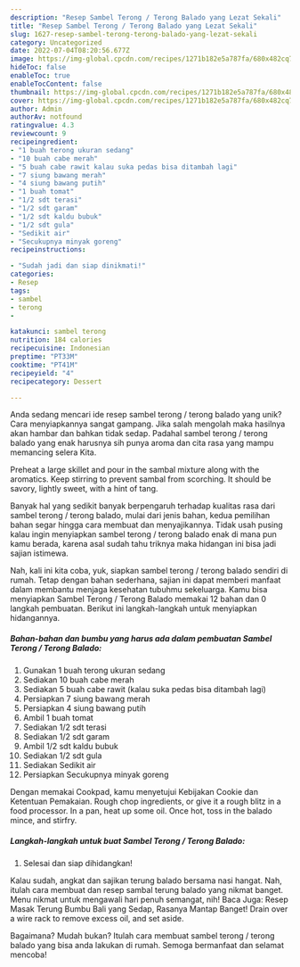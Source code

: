 ```yaml
---
description: "Resep Sambel Terong / Terong Balado yang Lezat Sekali"
title: "Resep Sambel Terong / Terong Balado yang Lezat Sekali"
slug: 1627-resep-sambel-terong-terong-balado-yang-lezat-sekali
category: Uncategorized
date: 2022-07-04T08:20:56.677Z
image: https://img-global.cpcdn.com/recipes/1271b182e5a787fa/680x482cq70/sambel-terong-terong-balado-foto-resep-utama.jpg
hideToc: false
enableToc: true
enableTocContent: false
thumbnail: https://img-global.cpcdn.com/recipes/1271b182e5a787fa/680x482cq70/sambel-terong-terong-balado-foto-resep-utama.jpg
cover: https://img-global.cpcdn.com/recipes/1271b182e5a787fa/680x482cq70/sambel-terong-terong-balado-foto-resep-utama.jpg
author: Admin
authorAv: notfound
ratingvalue: 4.3
reviewcount: 9
recipeingredient:
- "1 buah terong ukuran sedang"
- "10 buah cabe merah"
- "5 buah cabe rawit kalau suka pedas bisa ditambah lagi"
- "7 siung bawang merah"
- "4 siung bawang putih"
- "1 buah tomat"
- "1/2 sdt terasi"
- "1/2 sdt garam"
- "1/2 sdt kaldu bubuk"
- "1/2 sdt gula"
- "Sedikit air"
- "Secukupnya minyak goreng"
recipeinstructions:

- "Sudah jadi dan siap dinikmati!"
categories:
- Resep
tags:
- sambel
- terong
- 

katakunci: sambel terong  
nutrition: 184 calories
recipecuisine: Indonesian
preptime: "PT33M"
cooktime: "PT41M"
recipeyield: "4"
recipecategory: Dessert

---
```





Anda sedang mencari ide resep sambel terong / terong balado yang unik? Cara menyiapkannya sangat gampang. Jika salah mengolah maka hasilnya akan hambar dan bahkan tidak sedap. Padahal sambel terong / terong balado yang enak harusnya sih punya aroma dan cita rasa yang mampu memancing selera Kita.





Preheat a large skillet and pour in the sambal mixture along with the aromatics. Keep stirring to prevent sambal from scorching. It should be savory, lightly sweet, with a hint of tang.

Banyak hal yang sedikit banyak berpengaruh terhadap kualitas rasa dari sambel terong / terong balado, mulai dari jenis bahan, kedua pemilihan bahan segar hingga cara membuat dan menyajikannya. Tidak usah pusing kalau ingin menyiapkan sambel terong / terong balado enak di mana pun kamu berada, karena asal sudah tahu triknya maka hidangan ini bisa jadi sajian istimewa.






Nah, kali ini kita coba, yuk, siapkan sambel terong / terong balado sendiri di rumah. Tetap dengan bahan sederhana, sajian ini dapat memberi manfaat dalam membantu menjaga kesehatan tubuhmu sekeluarga. Kamu bisa menyiapkan Sambel Terong / Terong Balado memakai 12 bahan dan 0 langkah pembuatan. Berikut ini langkah-langkah untuk menyiapkan hidangannya.

<!--inarticleads1-->

##### Bahan-bahan dan bumbu yang harus ada dalam pembuatan Sambel Terong / Terong Balado:

1. Gunakan 1 buah terong ukuran sedang
1. Sediakan 10 buah cabe merah
1. Sediakan 5 buah cabe rawit (kalau suka pedas bisa ditambah lagi)
1. Persiapkan 7 siung bawang merah
1. Persiapkan 4 siung bawang putih
1. Ambil 1 buah tomat
1. Sediakan 1/2 sdt terasi
1. Sediakan 1/2 sdt garam
1. Ambil 1/2 sdt kaldu bubuk
1. Sediakan 1/2 sdt gula
1. Sediakan Sedikit air
1. Persiapkan Secukupnya minyak goreng


Dengan memakai Cookpad, kamu menyetujui Kebijakan Cookie dan Ketentuan Pemakaian. Rough chop ingredients, or give it a rough blitz in a food processor. In a pan, heat up some oil. Once hot, toss in the balado mince, and stirfry. 

<!--inarticleads2-->

##### Langkah-langkah untuk buat Sambel Terong / Terong Balado:


1. Selesai dan siap dihidangkan!

Kalau sudah, angkat dan sajikan terung balado bersama nasi hangat. Nah, itulah cara membuat dan resep sambal terung balado yang nikmat banget. Menu nikmat untuk mengawali hari penuh semangat, nih! Baca Juga: Resep Masak Terung Bumbu Bali yang Sedap, Rasanya Mantap Banget! Drain over a wire rack to remove excess oil, and set aside. 

Bagaimana? Mudah bukan? Itulah cara membuat sambel terong / terong balado yang bisa anda lakukan di rumah. Semoga bermanfaat dan selamat mencoba!
